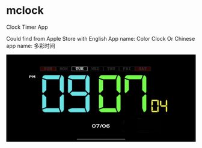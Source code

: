 # mclock
Clock Timer App

Could find from Apple Store with English App name: Color Clock
Or Chinese app name: 多彩时间

![alt text](https://github.com/michael-hll/mclock/blob/master/clock_screen.jpg?raw=true)


